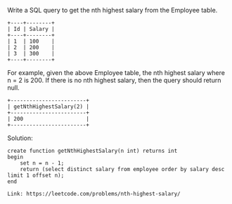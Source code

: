 Write a SQL query to get the nth highest salary from the Employee table.
```
+----+--------+
| Id | Salary |
+----+--------+
| 1  | 100    |
| 2  | 200    |
| 3  | 300    |
+----+--------+
```
For example, given the above Employee table, the nth highest salary where n = 2 is 200. If there is no nth highest salary, then the query should return null.
```
+------------------------+
| getNthHighestSalary(2) |
+------------------------+
| 200                    |
+------------------------+
```
Solution:
```
create function getNthHighestSalary(n int) returns int
begin
    set n = n - 1;
    return (select distinct salary from employee order by salary desc limit 1 offset n);
end
```
```
Link: https://leetcode.com/problems/nth-highest-salary/
```
